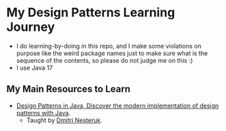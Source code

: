 # My Design Patterns Learning Journey

- I do learning-by-doing in this repo, and I make some violations on purpose like the weird package names just to make sure what is the sequence of the contents, so please do not judge me on this :)
- I use Java 17

## My Main Resources to Learn

* [Design Patterns in Java, Discover the modern implementation of design patterns with Java](https://www.udemy.com/design-patterns-java/).
    * Taught by [Dmitri Nesteruk](https://www.udemy.com/user/dmitrinesteruk/).